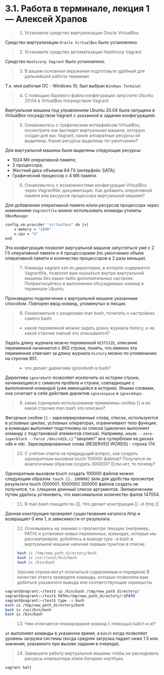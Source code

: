 # 3.1. Работа в терминале, лекция 1 — Алексей Храпов
> 1. Установите средство виртуализации Oracle VirtualBox.

Средство виртуализации `Oracle VirtualBox` было установлено.

> 2. Установите средство автоматизации Hashicorp Vagrant.

Средство `Hashicorp Vagrant` было установлено.
 
> 3. В вашем основном окружении подготовьте удобный для дальнейшей работы терминал.

Т.к. моя рабочая ОС - Windows 10, был выбран `Windows Terminal`

> 4. С помощью базового файла конфигурации запустите Ubuntu 20.04 в VirtualBox посредством Vagrant.

Виртуальная машина под управлением Ubuntu 20.04 была запущена в VirtualBox посредством Vagrant с указанной в задании конфигурацией.
 
> 5. Ознакомьтесь с графическим интерфейсом VirtualBox, посмотрите как выглядит виртуальная машина, которую создал для вас Vagrant, какие аппаратные ресурсы ей выделены. Какие ресурсы выделены по-умолчанию?
 
Для виртуальной машины были выделены следующие ресурсы:

- 1024 Мб оперативной памяти;
- 2 процессора;
- Жесткий диск объемом 64 Гб (интерфейс SATA);
- Графический процессор с 4 Мб памяти.

> 6. Ознакомьтесь с возможностями конфигурации VirtualBox через Vagrantfile: документация. Как добавить оперативной памяти или ресурсов процессора виртуальной машине?

Для добавления оперативной памяти и/или ресурсов процессора через изменениме `Vagrantfile` можно использовать команды утилиты `VBoxManage`:
```bash
config.vm.provider "virtualbox" do |v|
	v.memory = "2048"
	v.cpu = "4"
end
```
Эта конфигурация позволит виртуальной машине запуститься уже с 2 Гб оперативной памети и 4 процессорами (по умолчанию объем оперативной памяти и количество процессоров в 2 раза меньше).

> 7. Команда vagrant ssh из директории, в которой содержится Vagrantfile, позволит вам оказаться внутри виртуальной машины без каких-либо дополнительных настроек. Попрактикуйтесь в выполнении обсуждаемых команд в терминале Ubuntu.

Произведено подключение к виртуальной машине указанным способом. Повторен ввод команд, упомянутых в лекции.

> 8.  Ознакомиться с разделами man bash, почитать о настройках самого bash:
 > - какой переменной можно задать длину журнала history, и на какой строчке manual это описывается?

Задать длину журнала можно переменной `HISTSIZE`, описание переменной начинается с 862 строки, понять, что именно эта переменная отвечает за длину журнала `history` можно по упомянанию на строчке 851.

 > - что делает директива ignoreboth в bash?

Директива `ignoreboth` позволяет исключить из истории строки, начинающиеся с символа пробела и строки, совпадающие с выполненной командой (уже имеющейся в истории).
Иными словами, она сочетает в себе действие директив `ignorespace` и `ignoredups`.

> 9. каких сценариях использования применимы скобки {} и на какой строчке man bash это описано?

Фигурные скобки `{}` - зарезервированные слова, список, используются в условных циклах, условных операторах, ограничивают тело функции, в командах выполняет подстпновку из списка (циклично выполняет команду с подстановкой элементов списка).
Например, `mdadm --zero-superblock --force /dev/vd{b,c}` "зануляет" все суперблоки на дисках vdb и vdc.
Зарезервированные слова (RESERVED WORDS) - строка 174.

> 10. С учётом ответа на предыдущий вопрос, как создать однократным вызовом touch 100000 файлов? Получится ли аналогичным образом создать 300000? Если нет, то почему?

Однократным вызовом touch создать 100000 файлов можно следующим образом: `touch {1..100000}` (или для удобства просмотре результата touch {000001..100000})
300000 файлов создать не получится, т.к. слишком длинный список аргументов.
Эмпирическим путем удалось установить, что максимальное количество фалов 147054.

> 11. В man bash поищите по /\[\[. Что делает конструкция [[ -d /tmp ]]

Данная конструкция проверяет существование каталога /tmp и возвращает 0 или 1, в зависимости от результата.

> 12. Основываясь на знаниях о просмотре текущих (например, PATH) и установке новых переменных; командах, которые мы рассматривали, добейтесь в выводе type -a bash в виртуальной машине наличия первым пунктом в списке:
> ```bash
> bash is /tmp/new_path_directory/bash
> bash is /usr/local/bin/bash
> bash is /bin/bash
> ```
> (прочие строки могут отличаться содержимым и порядком) В качестве ответа приведите команды, которые позволили вам добиться указанного вывода или соответствующие скриншоты.

```bash
vagrant@vagrant:~/test$ cp /bin/bash /tmp/new_path_directory/
vagrant@vagrant:~/test$ PATH=/tmp/new_path_directory/:$PATH
vagrant@vagrant:~/test$ type -a bash
bash is /tmp/new_path_directory/bash
bash is /usr/bin/bash
bash is /bin/bash
```

> 13. Чем отличается планирование команд с помощью batch и at?

`at` выполняет команды в указанное время, а `batch` когда позволяет уровень загрузки системы (когда средняя загрузка падает ниже 1.5 или значения, указанного при вызове задания в очереди).

> 14. Завершите работу виртуальной машины чтобы не расходовать ресурсы компьютера и/или батарею ноутбука.

```bash
vagrant halt
```